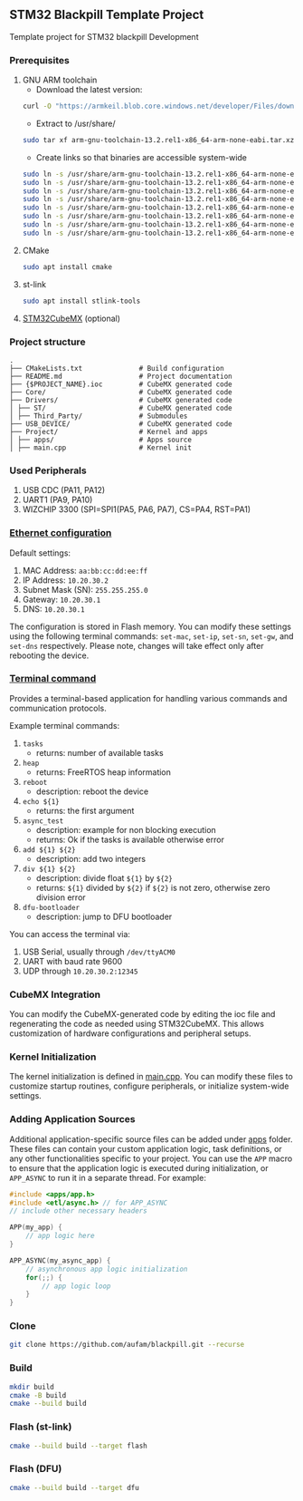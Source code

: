 ## STM32 Blackpill Template Project
Template project for STM32 blackpill Development

### Prerequisites
1. GNU ARM toolchain
    * Download the latest version:
    ```bash
    curl -O "https://armkeil.blob.core.windows.net/developer/Files/downloads/gnu/13.2.rel1/binrel/arm-gnu-toolchain-13.2.rel1-x86_64-arm-none-eabi.tar.xz"
    ```
    * Extract to /usr/share/
    ```bash
    sudo tar xf arm-gnu-toolchain-13.2.rel1-x86_64-arm-none-eabi.tar.xz -C /usr/share/
    ```
    * Create links so that binaries are accessible system-wide
    ```bash
    sudo ln -s /usr/share/arm-gnu-toolchain-13.2.rel1-x86_64-arm-none-eabi/bin/arm-none-eabi-gcc /usr/bin/arm-none-eabi-gcc 
    sudo ln -s /usr/share/arm-gnu-toolchain-13.2.rel1-x86_64-arm-none-eabi/bin/arm-none-eabi-g++ /usr/bin/arm-none-eabi-g++
    sudo ln -s /usr/share/arm-gnu-toolchain-13.2.rel1-x86_64-arm-none-eabi/bin/arm-none-eabi-gdb /usr/bin/arm-none-eabi-gdb
    sudo ln -s /usr/share/arm-gnu-toolchain-13.2.rel1-x86_64-arm-none-eabi/bin/arm-none-eabi-size /usr/bin/arm-none-eabi-size
    sudo ln -s /usr/share/arm-gnu-toolchain-13.2.rel1-x86_64-arm-none-eabi/bin/arm-none-eabi-ar /usr/bin/arm-none-eabi-ar
    sudo ln -s /usr/share/arm-gnu-toolchain-13.2.rel1-x86_64-arm-none-eabi/bin/arm-none-eabi-nm /usr/bin/arm-none-eabi-nm
    sudo ln -s /usr/share/arm-gnu-toolchain-13.2.rel1-x86_64-arm-none-eabi/bin/arm-none-eabi-objcopy /usr/bin/arm-none-eabi-objcopy
    sudo ln -s /usr/share/arm-gnu-toolchain-13.2.rel1-x86_64-arm-none-eabi/bin/arm-none-eabi-objdump /usr/bin/arm-none-eabi-objdump
    ```
2. CMake
    ```bash
    sudo apt install cmake
    ```
3. st-link
    ```bash
    sudo apt install stlink-tools
    ```
4. [STM32CubeMX](https://www.st.com/en/development-tools/stm32cubemx.html) (optional)

### Project structure
    .
    ├── CMakeLists.txt              # Build configuration
    ├── README.md                   # Project documentation
    ├── {$PROJECT_NAME}.ioc         # CubeMX generated code
    ├── Core/                       # CubeMX generated code
    ├── Drivers/                    # CubeMX generated code
    │ ├── ST/                       # CubeMX generated code
    │ ├── Third_Party/              # Submodules
    ├── USB_DEVICE/                 # CubeMX generated code
    ├── Project/                    # Kernel and apps
    │ ├── apps/                     # Apps source
    │ ├── main.cpp                  # Kernel init

### Used Peripherals
1. USB CDC (PA11, PA12)
2. UART1 (PA9, PA10)
3. WIZCHIP 3300 (SPI=SPI1(PA5, PA6, PA7), CS=PA4, RST=PA1)

### [Ethernet configuration](Project/apps/ip_config.cpp)
Default settings:
1. MAC Address: `aa:bb:cc:dd:ee:ff`
2. IP Address: `10.20.30.2`
3. Subnet Mask (SN): `255.255.255.0`
4. Gateway: `10.20.30.1`
5. DNS: `10.20.30.1`

The configuration is stored in Flash memory. 
You can modify these settings using the following terminal commands: 
`set-mac`, `set-ip`, `set-sn`, `set-gw`, and `set-dns` respectively. 
Please note, changes will take effect only after rebooting the device.

### [Terminal command](Project/apps/terminal.cpp)
Provides a terminal-based application for handling various commands 
and communication protocols.

Example terminal commands:
1. `tasks`
    * returns: number of available tasks
2. `heap`
    * returns: FreeRTOS heap information
2. `reboot`
    * description: reboot the device
3. `echo ${1}`
    * returns: the first argument
4. `async_test`
    * description: example for non blocking execution
    * returns: Ok if the tasks is available otherwise error
5. `add ${1} ${2}`
    * description: add two integers
6. `div ${1} ${2}`
    * description: divide float `${1}` by `${2}` 
    * returns: `${1}` divided by `${2}` if `${2}` is not zero, otherwise zero division error
7. `dfu-bootloader`
    * description: jump to DFU bootloader

You can access the terminal via:
1. USB Serial, usually through `/dev/ttyACM0`
2. UART with baud rate 9600
3. UDP through `10.20.30.2:12345`

### CubeMX Integration
You can modify the CubeMX-generated code by editing the ioc file and regenerating the code as needed using STM32CubeMX. 
This allows customization of hardware configurations and peripheral setups.

### Kernel Initialization
The kernel initialization is defined in [main.cpp](Project/main.cpp). 
You can modify these files to customize startup routines, configure peripherals, or initialize system-wide settings.

### Adding Application Sources
Additional application-specific source files can be added under [apps](Project/apps/) folder. 
These files can contain your custom application logic, task definitions, 
or any other functionalities specific to your project. 
You can use the `APP` macro to ensure that the application logic is executed during initialization, 
or `APP_ASYNC` to run it in a separate thread. For example:
```c++
#include <apps/app.h>
#include <etl/async.h> // for APP_ASYNC
// include other necessary headers

APP(my_app) {
    // app logic here
}

APP_ASYNC(my_async_app) {
    // asynchronous app logic initialization
    for(;;) {
        // app logic loop
    }
}
```

### Clone
```bash
git clone https://github.com/aufam/blackpill.git --recurse
```

### Build
```bash
mkdir build
cmake -B build
cmake --build build
```

### Flash (st-link)
```bash
cmake --build build --target flash
```

### Flash (DFU)
```bash
cmake --build build --target dfu
```

